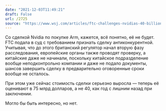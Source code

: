 ```yaml
---
date: "2021-12-03T11:49:21"
draft: False
url: /2725
source: "https://www.wsj.com/articles/ftc-challenges-nvidias-40-billion-deal-for-arm-11638476876?mod=djemalertNEWS"
---
```


Со сделкой Nvidia по покупке Arm, кажется, всё понятно, её не будет. FTC подала в суд с требованием признать сделку антиконкурентной. Учитывая, что до этого британский регулятор начал вторую фазу расследования, европейские органы также проводят проверку, а китайские даже не начинали, поскольку китайское подразделение вообще неподконтрольно компании и даже не подало документы, шансов завершить сделку в предварительно оговоренные сроки вообще не осталось. 

При этом уже сейчас стоимость сделки серьезно выросла — теперь её оценивают в 75 млрд долларов, а не 40, как год с лишним назад при заключении. 

Могло бы быть интересно, но нет.
